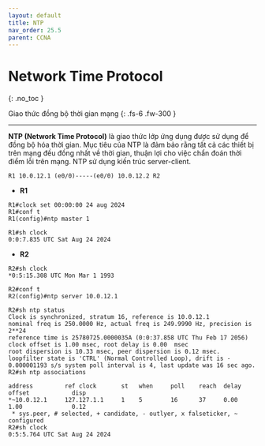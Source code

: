 ```yaml
---
layout: default
title: NTP
nav_order: 25.5
parent: CCNA
---
```


# Network Time Protocol
{: .no_toc }

Giao thức đồng bộ thời gian mạng
{: .fs-6 .fw-300 }

---

**NTP (Network Time Protocol)** là giao thức lớp ứng dụng được sử dụng để đồng bộ hóa thời gian. Mục tiêu của NTP là đảm bảo rằng tất cả các thiết bị trên mạng đều đồng nhất về thời gian, thuận lợi cho việc chẩn đoán thời điểm lỗi trên mạng. NTP sử dụng kiến ​​trúc server-client.

	R1 10.0.12.1 (e0/0)-----(e0/0) 10.0.12.2 R2

* __R1__

```
R1#clock set 00:00:00 24 aug 2024
R1#conf t
R1(config)#ntp master 1
```

```
R1#sh clock
0:0:7.835 UTC Sat Aug 24 2024
```

* __R2__

```
R2#sh clock
*0:5:15.308 UTC Mon Mar 1 1993
```

```
R2#conf t
R2(config)#ntp server 10.0.12.1
```

```
R2#sh ntp status
Clock is synchronized, stratum 16, reference is 10.0.12.1
nominal freq is 250.0000 Hz, actual freq is 249.9990 Hz, precision is 2**24
reference time is 25780725.0000035A (0:0:37.858 UTC Thu Feb 17 2056)
clock offset is 1.00 msec, root delay is 0.00  msec
root dispersion is 10.33 msec, peer dispersion is 0.12 msec.
loopfilter state is 'CTRL' (Normal Controlled Loop), drift is - 0.000001193 s/s system poll interval is 4, last update was 16 sec ago.
R2#sh ntp associations 

address         ref clock       st   when     poll    reach  delay          offset            disp
*~10.0.12.1     127.127.1.1     1    5        16      37     0.00           1.00              0.12
 * sys.peer, # selected, + candidate, - outlyer, x falseticker, ~ configured
R2#sh clock
0:5:5.764 UTC Sat Aug 24 2024
```

